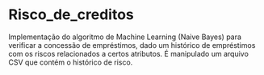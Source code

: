 # Risco_de_creditos
Implementação do algoritmo de Machine Learning (Naive Bayes) para verificar a concessão de empréstimos, dado um histórico de empréstimos com
os riscos relacionados a certos atributos. É manipulado um arquivo CSV que contém o histórico de risco.

